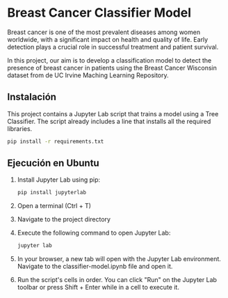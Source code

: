# Breast Cancer Classifier Model

Breast cancer is one of the most prevalent diseases among women worldwide, with a significant impact on health and quality of life. Early detection plays a crucial role in successful treatment and patient survival.

In this project, our aim is to develop a classification model to detect the presence of breast cancer in patients using the Breast Cancer Wisconsin dataset from de UC Irvine Maching Learning Repository. 

## Instalación

This project contains a Jupyter Lab script that trains a model using a Tree Classifier. The script already includes a line that installs all the required libraries.

```bash
pip install -r requirements.txt
```

## Ejecución en Ubuntu

1. Install Jupyter Lab using pip:
    
    ```bash
    pip install jupyterlab
    ```
2. Open a terminal (Ctrl + T)

3. Navigate to the project directory

4. Execute the following command to open Jupyter Lab:

    ```bash
    jupyter lab
    ```
    
5. In your browser, a new tab will open with the Jupyter Lab environment. Navigate to the classifier-model.ipynb file and open it.

6. Run the script's cells in order. You can click "Run" on the Jupyter Lab toolbar or press Shift + Enter while in a cell to execute it.
